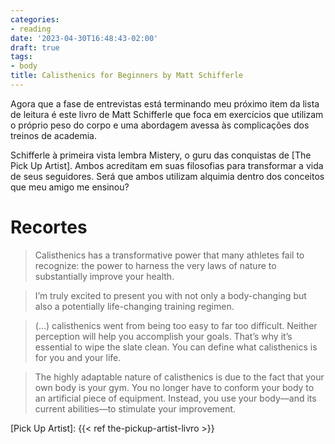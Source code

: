```yaml
---
categories:
- reading
date: '2023-04-30T16:48:43-02:00'
draft: true
tags:
- body
title: Calisthenics for Beginners by Matt Schifferle
---
```


Agora que a fase de entrevistas está terminando meu próximo item da lista de leitura é este livro de Matt Schifferle que foca em exercícios que utilizam o próprio peso do corpo e uma abordagem avessa às complicações dos treinos de academia.

Schifferle à primeira vista lembra Mistery, o guru das conquistas de [The Pick Up Artist]. Ambos acreditam em suas filosofias para transformar a vida de seus seguidores. Será que ambos utilizam alquimia dentro dos conceitos que meu amigo me ensinou?

# Recortes

> Calisthenics has a transformative power that many athletes fail to recognize: the power to harness the very laws of nature to substantially improve your health.

> I’m truly excited to present you with not only a body-changing but also a potentially life-changing training regimen.

> (...) calisthenics went from being too easy to far too difficult. Neither perception will help you accomplish your goals. That’s why it’s essential to wipe the slate clean. You can define what calisthenics is for you and your life.

> The highly adaptable nature of calisthenics is due to the fact that your own body is your gym. You no longer have to conform your body to an artificial piece of equipment. Instead, you use your body—and its current abilities—to stimulate your improvement.

[Pick Up Artist]: {{< ref the-pickup-artist-livro >}}
